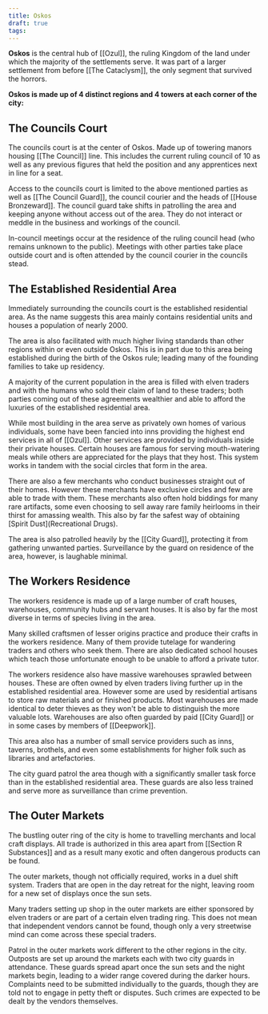 ```yaml
---
title: Oskos
draft: true
tags:
---
```

**Oskos** is the central hub of [[Ozul]], the ruling Kingdom of the land under which the majority of the settlements serve. It was part of a larger settlement from before [[The Cataclysm]], the only segment that survived the horrors.

**Oskos is made up of 4 distinct regions and 4 towers at each corner of the city:**

## The Councils Court
The councils court is at the center of Oskos. Made up of towering manors housing [[The Council]] line. This includes the current ruling council of 10 as well as any previous figures that held the position and any apprentices next in line for a seat.

Access to the councils court is limited to the above mentioned parties as well as [[The Council Guard]], the council courier and the heads of [[House Bronzeward]]. The council guard take shifts in patrolling
the area and keeping anyone without access out of the area. They do not interact or meddle in the business and workings of the council.

In-council meetings occur at the residence of the ruling council head (who remains unknown to the public). Meetings with other parties take place outside court and is often attended by the council courier in the councils stead.

## The Established Residential Area
Immediately surrounding the councils court is the established residential area. As the name suggests this area mainly contains residential units and houses a population of nearly 2000.

The area is also facilitated with much higher living standards than other regions within or even outside Oskos. This is in part due to this area being established during the birth of the Oskos rule; leading many of the founding families to take up residency.

A majority of the current population in the area is filled with elven traders and with the humans who sold their claim of land to these traders; both parties coming out of these agreements wealthier and able to afford the luxuries of the established residential area.

While most building in the area serve as privately own homes of various individuals, some have been fancied into inns providing the highest end services in all of [[Ozul]]. Other services are provided by individuals inside their private houses. Certain houses are famous for serving mouth-watering meals while others are appreciated for the plays that they host. This system works in tandem with the social circles that form in the area. 

There are also a few merchants who conduct businesses straight out of their homes. However these merchants have exclusive circles and few are able to trade with them. These merchants also often hold biddings for many rare artifacts, some even choosing to sell away rare family heirlooms in their thirst for amassing wealth. This also by far the safest way of obtaining [Spirit Dust](Recreational Drugs).

The area is also patrolled heavily by the [[City Guard]], protecting it from gathering unwanted parties. Surveillance by the guard on residence of the area, however, is laughable minimal.

## The Workers Residence
The workers residence is made up of a large number of craft houses, warehouses, community hubs and servant houses. It is also by far the most diverse in terms of species living in the area.

Many skilled craftsmen of lesser origins practice and produce their crafts in the workers residence. Many of them provide tutelage for wandering traders and others who seek them. There are also dedicated school houses which teach those unfortunate enough to be unable to afford a private tutor.

The workers residence also have massive warehouses sprawled between houses. These are often owned by elven traders living further up in the established residential area. However some are used by residential artisans to store raw materials and or finished products. Most warehouses are made identical to deter thieves as they won't be able to distinguish the more valuable lots. Warehouses are also often guarded by paid [[City Guard]] or in some cases by members of [[Deepwork]].

This area also has a number of small service providers such as inns, taverns, brothels, and even some establishments for higher folk such as libraries and artefactories.

The city guard patrol the area though with a significantly smaller task force than in the established residential area. These guards are also less trained and serve more as surveillance than crime prevention.

## The Outer Markets
The bustling outer ring of the city is home to travelling merchants and local craft displays. All trade is authorized in this area apart from [[Section R Substances]] and as a result many exotic and often dangerous products can be found.

The outer markets, though not officially required, works in a duel shift system. Traders that are open in the day retreat for the night, leaving room for a new set of displays once the sun sets.

Many traders setting up shop in the outer markets are either sponsored by elven traders or are part of a certain elven trading ring. This does not mean that independent vendors cannot be found, though only a very streetwise mind can come across these special traders.

Patrol in the outer markets work different to the other regions in the city. Outposts are set up around the markets each with two city guards in attendance. These guards spread apart once the sun sets and the night markets begin, leading to a wider range covered during the darker hours. Complaints need to be submitted individually to the guards, though they are told not to engage in petty theft or disputes. Such crimes are expected to be dealt by the vendors themselves.
